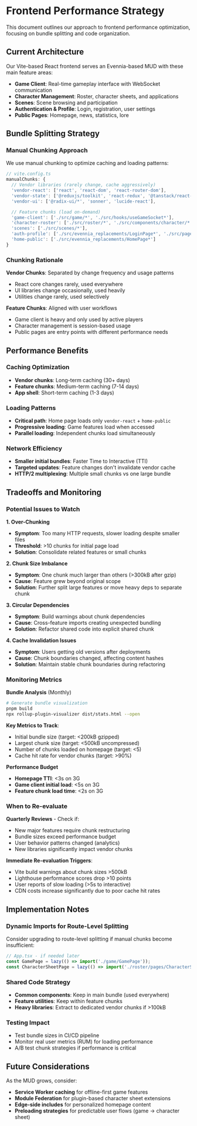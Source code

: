 # Frontend Performance Strategy

This document outlines our approach to frontend performance optimization, focusing on bundle splitting and code organization.

## Current Architecture

Our Vite-based React frontend serves an Evennia-based MUD with these main feature areas:
- **Game Client**: Real-time gameplay interface with WebSocket communication
- **Character Management**: Roster, character sheets, and applications
- **Scenes**: Scene browsing and participation
- **Authentication & Profile**: Login, registration, user settings
- **Public Pages**: Homepage, news, statistics, lore

## Bundle Splitting Strategy

### Manual Chunking Approach

We use manual chunking to optimize caching and loading patterns:

```js
// vite.config.ts
manualChunks: {
  // Vendor libraries (rarely change, cache aggressively)
  'vendor-react': ['react', 'react-dom', 'react-router-dom'],
  'vendor-state': ['@reduxjs/toolkit', 'react-redux', '@tanstack/react-query'],
  'vendor-ui': ['@radix-ui/*', 'sonner', 'lucide-react'],

  // Feature chunks (load on-demand)
  'game-client': ['./src/game/*', './src/hooks/useGameSocket*'],
  'character-roster': ['./src/roster/*', './src/components/character/*'],
  'scenes': ['./src/scenes/*'],
  'auth-profile': ['./src/evennia_replacements/LoginPage*', './src/pages/ProfilePage*'],
  'home-public': ['./src/evennia_replacements/HomePage*']
}
```

### Chunking Rationale

**Vendor Chunks**: Separated by change frequency and usage patterns
- React core changes rarely, used everywhere
- UI libraries change occasionally, used heavily
- Utilities change rarely, used selectively

**Feature Chunks**: Aligned with user workflows
- Game client is heavy and only used by active players
- Character management is session-based usage
- Public pages are entry points with different performance needs

## Performance Benefits

### Caching Optimization
- **Vendor chunks**: Long-term caching (30+ days)
- **Feature chunks**: Medium-term caching (7-14 days)  
- **App shell**: Short-term caching (1-3 days)

### Loading Patterns
- **Critical path**: Home page loads only `vendor-react` + `home-public`
- **Progressive loading**: Game features load when accessed
- **Parallel loading**: Independent chunks load simultaneously

### Network Efficiency
- **Smaller initial bundles**: Faster Time to Interactive (TTI)
- **Targeted updates**: Feature changes don't invalidate vendor cache
- **HTTP/2 multiplexing**: Multiple small chunks vs one large bundle

## Tradeoffs and Monitoring

### Potential Issues to Watch

**1. Over-Chunking**
- **Symptom**: Too many HTTP requests, slower loading despite smaller files
- **Threshold**: >10 chunks for initial page load
- **Solution**: Consolidate related features or small chunks

**2. Chunk Size Imbalance**
- **Symptom**: One chunk much larger than others (>300kB after gzip)
- **Cause**: Feature grew beyond original scope
- **Solution**: Further split large features or move heavy deps to separate chunk

**3. Circular Dependencies**
- **Symptom**: Build warnings about chunk dependencies
- **Cause**: Cross-feature imports creating unexpected bundling
- **Solution**: Refactor shared code into explicit shared chunk

**4. Cache Invalidation Issues**
- **Symptom**: Users getting old versions after deployments
- **Cause**: Chunk boundaries changed, affecting content hashes
- **Solution**: Maintain stable chunk boundaries during refactoring

### Monitoring Metrics

**Bundle Analysis** (Monthly)
```bash
# Generate bundle visualization
pnpm build
npx rollup-plugin-visualizer dist/stats.html --open
```

**Key Metrics to Track**:
- Initial bundle size (target: <200kB gzipped)
- Largest chunk size (target: <500kB uncompressed)
- Number of chunks loaded on homepage (target: <5)
- Cache hit rate for vendor chunks (target: >90%)

**Performance Budget**
- **Homepage TTI**: <3s on 3G
- **Game client initial load**: <5s on 3G
- **Feature chunk load time**: <2s on 3G

### When to Re-evaluate

**Quarterly Reviews** - Check if:
- New major features require chunk restructuring
- Bundle sizes exceed performance budget
- User behavior patterns changed (analytics)
- New libraries significantly impact vendor chunks

**Immediate Re-evaluation Triggers**:
- Vite build warnings about chunk sizes >500kB
- Lighthouse performance scores drop >10 points
- User reports of slow loading (>5s to interactive)
- CDN costs increase significantly due to poor cache hit rates

## Implementation Notes

### Dynamic Imports for Route-Level Splitting
Consider upgrading to route-level splitting if manual chunks become insufficient:

```js
// App.tsx - if needed later
const GamePage = lazy(() => import('./game/GamePage'));
const CharacterSheetPage = lazy(() => import('./roster/pages/CharacterSheetPage'));
```

### Shared Code Strategy
- **Common components**: Keep in main bundle (used everywhere)
- **Feature utilities**: Keep within feature chunks
- **Heavy libraries**: Extract to dedicated vendor chunks if >100kB

### Testing Impact
- Test bundle sizes in CI/CD pipeline
- Monitor real user metrics (RUM) for loading performance
- A/B test chunk strategies if performance is critical

## Future Considerations

As the MUD grows, consider:
- **Service Worker caching** for offline-first game features
- **Module Federation** for plugin-based character sheet extensions
- **Edge-side includes** for personalized homepage content
- **Preloading strategies** for predictable user flows (game → character sheet)
